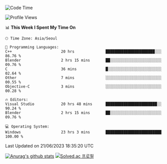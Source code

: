 <!--START_SECTION:waka-->
![Code Time](http://img.shields.io/badge/Code%20Time-311%20hrs%2028%20mins-blue)

![Profile Views](http://img.shields.io/badge/Profile%20Views-0-blue)

📊 **This Week I Spent My Time On** 

```text
🕑︎ Time Zone: Asia/Seoul

💬 Programming Languages: 
C++                      20 hrs              ██████████████████████░░░   86.76 % 
Blender                  2 hrs 15 mins       ██░░░░░░░░░░░░░░░░░░░░░░░   09.76 % 
C                        36 mins             █░░░░░░░░░░░░░░░░░░░░░░░░   02.64 % 
Other                    7 mins              ░░░░░░░░░░░░░░░░░░░░░░░░░   00.55 % 
Objective-C              3 mins              ░░░░░░░░░░░░░░░░░░░░░░░░░   00.28 % 

🔥 Editors: 
Visual Studio            20 hrs 48 mins      ███████████████████████░░   90.24 % 
Blender                  2 hrs 15 mins       ██░░░░░░░░░░░░░░░░░░░░░░░   09.76 % 

💻 Operating System: 
Windows                  23 hrs 3 mins       █████████████████████████   100.00 % 
```


 Last Updated on 21/06/2023 18:35:20 UTC
<!--END_SECTION:waka-->
[![Anurag's github stats](https://github-readme-stats.vercel.app/api?username=heosumin518)](https://github.com/anuraghazra/github-readme-stats)
[![Solved.ac
프로필](http://mazassumnida.wtf/api/v2/generate_badge?boj=heosumin)](https://solved.ac/heosumin)
